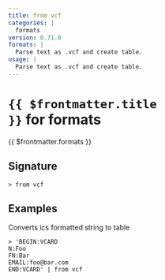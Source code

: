 ```yaml
---
title: from vcf
categories: |
  formats
version: 0.71.0
formats: |
  Parse text as .vcf and create table.
usage: |
  Parse text as .vcf and create table.
---
```


# <code>{{ $frontmatter.title }}</code> for formats

<div class='command-title'>{{ $frontmatter.formats }}</div>

## Signature

```> from vcf ```

## Examples

Converts ics formatted string to table
```shell
> 'BEGIN:VCARD
N:Foo
FN:Bar
EMAIL:foo@bar.com
END:VCARD' | from vcf
```
